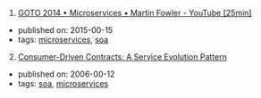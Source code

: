 1. [GOTO 2014 • Microservices • Martin Fowler - YouTube [25min]](https://www.youtube.com/watch?v=wgdBVIX9ifA&t=1s)
  * published on: 2015-00-15
  * tags: [microservices](tags/microservices.md), [soa](tags/soa.md)
2. [Consumer-Driven Contracts: A Service Evolution Pattern](https://martinfowler.com/articles/consumerDrivenContracts.html)
  * published on: 2006-00-12
  * tags: [soa](tags/soa.md), [microservices](tags/microservices.md)
